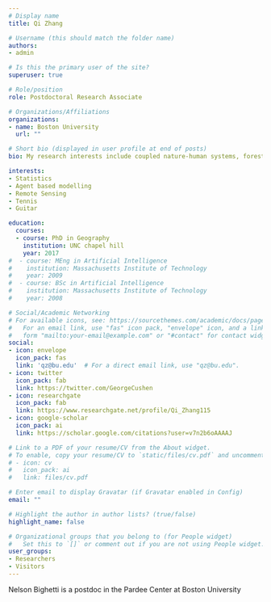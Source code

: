 ```yaml
---
# Display name
title: Qi Zhang

# Username (this should match the folder name)
authors:
- admin

# Is this the primary user of the site?
superuser: true

# Role/position
role: Postdoctoral Research Associate

# Organizations/Affiliations
organizations:
- name: Boston University
  url: ""

# Short bio (displayed in user profile at end of posts)
bio: My research interests include coupled nature-human systems, forest conservation. 

interests:
- Statistics
- Agent based modelling
- Remote Sensing
- Tennis
- Guitar

education:
  courses:
  - course: PhD in Geography
    institution: UNC chapel hill
    year: 2017
#  - course: MEng in Artificial Intelligence
#    institution: Massachusetts Institute of Technology
#    year: 2009
#  - course: BSc in Artificial Intelligence
#    institution: Massachusetts Institute of Technology
#    year: 2008

# Social/Academic Networking
# For available icons, see: https://sourcethemes.com/academic/docs/page-builder/#icons
#   For an email link, use "fas" icon pack, "envelope" icon, and a link in the
#   form "mailto:your-email@example.com" or "#contact" for contact widget.
social:
- icon: envelope
  icon_pack: fas
  link: 'qz@bu.edu'  # For a direct email link, use "qz@bu.edu".
- icon: twitter
  icon_pack: fab
  link: https://twitter.com/GeorgeCushen
- icon: researchgate
  icon_pack: fab
  link: https://www.researchgate.net/profile/Qi_Zhang115
- icon: google-scholar
  icon_pack: ai
  link: https://scholar.google.com/citations?user=v7n2b6oAAAAJ

# Link to a PDF of your resume/CV from the About widget.
# To enable, copy your resume/CV to `static/files/cv.pdf` and uncomment the lines below.
# - icon: cv
#   icon_pack: ai
#   link: files/cv.pdf

# Enter email to display Gravatar (if Gravatar enabled in Config)
email: ""

# Highlight the author in author lists? (true/false)
highlight_name: false

# Organizational groups that you belong to (for People widget)
#   Set this to `[]` or comment out if you are not using People widget.
user_groups:
- Researchers
- Visitors
---
```


Nelson Bighetti is a postdoc in the Pardee Center at Boston University

